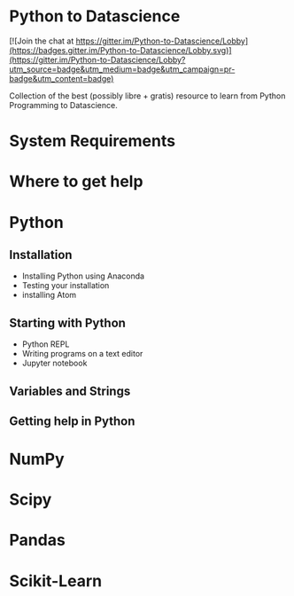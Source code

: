 # Python to Datascience

[![Join the chat at https://gitter.im/Python-to-Datascience/Lobby](https://badges.gitter.im/Python-to-Datascience/Lobby.svg)](https://gitter.im/Python-to-Datascience/Lobby?utm_source=badge&utm_medium=badge&utm_campaign=pr-badge&utm_content=badge)

Collection of the best (possibly libre + gratis) resource to learn from Python Programming
to Datascience.

# System Requirements

# Where to get help


# Python

## Installation
* Installing Python using Anaconda
* Testing your installation
* installing Atom

## Starting with Python
* Python REPL
* Writing programs on a text editor
* Jupyter notebook

## Variables and Strings

## Getting help in Python

# NumPy

# Scipy

# Pandas

# Scikit-Learn
